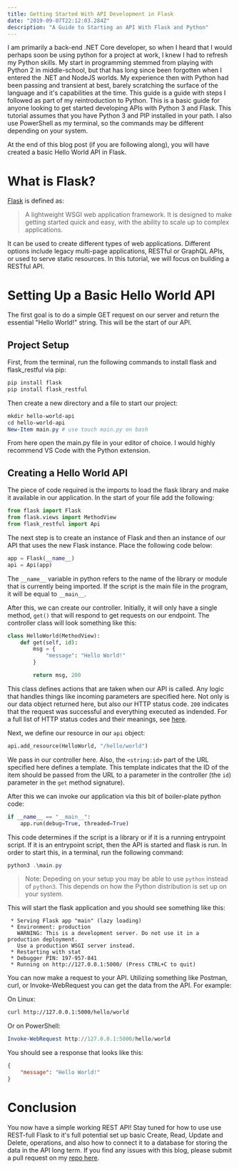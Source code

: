 ```yaml
---
title: Getting Started With API Development in Flask
date: "2019-09-07T22:12:03.284Z"
description: "A Guide to Starting an API With Flask and Python"
---
```


I am primarily a back-end .NET Core developer, so when I heard that I would perhaps soon be using python for a project at work, I knew I had to refresh my Python skills. My start in programming stemmed from playing with Python 2 in middle-school, but that has long since been forgotten when I entered the .NET and NodeJS worlds. My experience then with Python had been passing and transient at best, barely scratching the surface of the language and it's capabilities at the time. This guide is a guide with steps I followed as part of my reintroduction to Python. This is a basic guide for anyone looking to get started developing APIs with Python 3 and Flask. This tutorial assumes that you have Python 3 and PIP installed in your path. I also use PowerShell as my terminal, so the commands may be different depending on your system.

At the end of this blog post (if you are following along), you will have created a basic Hello World API in Flask.

# What is Flask?

[Flask](https://palletsprojects.com/p/flask/) is defined as:

> A lightweight WSGI web application framework.
> It is designed to make getting started quick and easy,
> with the ability to scale up to complex applications.

It can be used to create different types of web applications. Different options include legacy multi-page applications, RESTful or GraphQL APIs, or used to serve static resources. In this tutorial, we will focus on building a RESTful API.

# Setting Up a Basic Hello World API

The first goal is to do a simple GET request on our server and return the essential "Hello World!" string. This will be the start of our API.

## Project Setup

First, from the terminal, run the following commands to install flask and flask_restful via pip:

``` powershell
pip install flask
pip install flask_restful
```

Then create a new directory and a file to start our project:

``` powershell
mkdir hello-world-api
cd hello-world-api
New-Item main.py # use touch main.py on bash
```

From here open the main.py file in your editor of choice. I would highly recommend VS Code with the Python extension.

## Creating a Hello World API

The piece of code required is the imports to load the flask library and make it available in our application. In the start of your file add the following:

```python
from flask import Flask
from flask.views import MethodView
from flask_restful import Api
```

The next step is to create an instance of Flask and then an instance of our API that uses the new Flask instance. Place the following code below:

```python
app = Flask(__name__)
api = Api(app)
```

The `__name__` variable in python refers to the name of the library or module that is currently being imported. If the script is the main file in the program, it will be equal to `__main__`.

After this, we can create our controller. Initially, it will only have a single method, `get()` that will respond to get requests on our endpoint. The controller class will look something like this:

```python
class HelloWorld(MethodView):
    def get(self, id):
        msg = {
            "message": "Hello World!"
        }

        return msg, 200
```

This class defines actions that are taken when our API is called. Any logic that handles things like incoming parameters are specified here. Not only is our data object returned here, but also our HTTP status code. `200` indicates that the request was successful and everything executed as indended. For a full list of HTTP status codes and their meanings, see [here](https://developer.mozilla.org/en-US/docs/Web/HTTP/Status).

Next, we define our resource in our `api` object:

```python
api.add_resource(HelloWorld, "/hello/world")
```

We pass in our controller here. Also, the `<string:id>` part of the URL specified here defines a template. This template indicates that the ID of the item should be passed from the URL to a parameter in the controller (the `id`) parameter in the `get` method signature).

After this we can invoke our application via this bit of boiler-plate python code:

```python
if __name__ == "__main__":
    app.run(debug=True, threaded=True)
```

This code determines if the script is a library or if it is a running entrypoint script. If it is an entrypoint script, then the API is started and flask is run. In order to start this, in a terminal, run the following command:

```powershell
python3 .\main.py
```

> Note: Depeding on your setup you may be able to use ```python``` instead of ```python3```. 
> This depends on how the Python distribution is set up on your system.

This will start the flask application and you should see something like this:

```
 * Serving Flask app "main" (lazy loading)
 * Environment: production
   WARNING: This is a development server. Do not use it in a production deployment.
   Use a production WSGI server instead.
 * Restarting with stat
 * Debugger PIN: 197-957-841
 * Running on http://127.0.0.1:5000/ (Press CTRL+C to quit)
```

You can now make a request to your API. Utilizing something like Postman, curl, or Invoke-WebRequest you can get the data from the API. For example:

On Linux:
``` bash
curl http://127.0.0.1:5000/hello/world
```

Or on PowerShell:
``` powershell
Invoke-WebRequest http://127.0.0.1:5000/hello/world
```

You should see a response that looks like this:

``` json
{
    "message": "Hello World!"
}
```

# Conclusion

You now have a simple working REST API! Stay tuned for how to use use REST-full Flask to it's full potential set up basic Create, Read, Update and Delete, operations, and also how to connect it to a database for storing the data in the API long term. If you find any issues with this blog, please submit a pull request on my [repo here](https://github.com/moutansos/benbrougher-tech).
